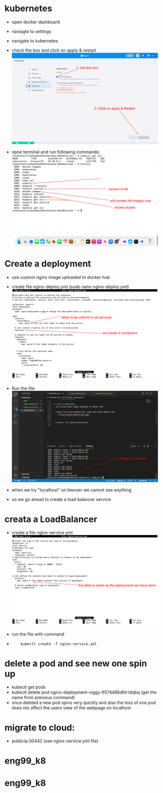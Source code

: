 # kubernetes

- open docker dashboard
- naviagte to settings
- navigate to kubernetes
- check the box and click on apply & restart
    ![](pics/setup.png)

- opne terminal and run following commands:
    ![](pics/cmd.png)

# Create a deployment
- use custom nginx image uploaded to docker hub

- create file nginx-deploy.yml (sudo nano nginx-deploy.yml)
    ![](pics/nginx-deploy-yml.png)
- Run the file
    ![](pics/run-deploy.png)

- when we try "localhost" on bwoser we cannot see anything
- so we go ahead to create a load balancer service

# creata a LoadBalancer

- create a file nginx-service.yml
    ![](pics/nginx-service-yml.png)

- run the file with command
-         kubectl create -f nginx-service.yml

# delete a pod and see new one spin up
-   kubectl get pods
-   kubectl delete pod nginx-deployment-viggy-6574d96dfd-ldqbq     (get the name from previous command)
- once deleted a new pod spins very quickly and also the loss of one pod does nto affect the users view of the webpage on localhost

# migrate to cloud:
- publicip:30442  (see nginx-service.yml file)
# eng99_k8
# eng99_k8

